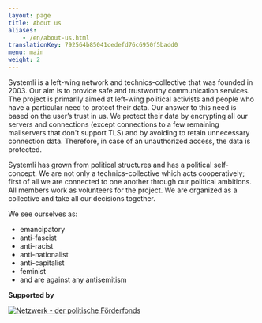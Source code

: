 ```yaml
---
layout: page
title: About us
aliases:
    - /en/about-us.html
translationKey: 792564b85041cedefd76c6950f5badd0
menu: main
weight: 2
---
```

Systemli is a left-wing network and technics-collective that was founded in 2003. Our aim is to provide safe and trustworthy communication services. The project is primarily aimed at left-wing political activists and people who have a particular need to protect their data. Our answer to this need is based on the user’s trust in us. We protect their data by encrypting all our servers and connections (except connections to a few remaining mailservers that don't support TLS) and by avoiding to retain unnecessary connection data. Therefore, in case of an unauthorized access, the data is protected.

Systemli has grown from political structures and has a political self-concept. We are not only a technics-collective which acts cooperatively; first of all we are connected to one another through our political ambitions. All members work as volunteers for the project. We are organized as a collective and take all our decisions together.

We see ourselves as:

*   emancipatory
*   anti-fascist
*   anti-racist
*   anti-nationalist
*   anti-capitalist
*   feminist
*   and are against any antisemitism

**Supported by**

[![Netzwerk - der politische Förderfonds](/assets/img/netzwerk-logo.png)](https://netzwerk-selbsthilfe.de/)
